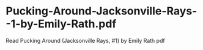 # Pucking-Around-Jacksonville-Rays--1-by-Emily-Rath.pdf
Read Pucking Around (Jacksonville Rays, #1) by Emily Rath pdf
